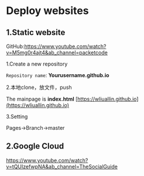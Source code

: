 # Deploy websites

## 1.Static website

GitHub:https://www.youtube.com/watch?v=M5mg0r4ajt4&ab_channel=packetcode



1.Create a new repository

`Repository name`:   **Yourusername.github.io**

2.本地clone，放文件，push

The mainpage is **index.html**  [https://wliuallin.github.io](https://wliuallin.github.io) 

3.Setting

Pages->Branch->master



## 2.Google Cloud 

https://www.youtube.com/watch?v=tQUIzefwpNA&ab_channel=TheSocialGuide

